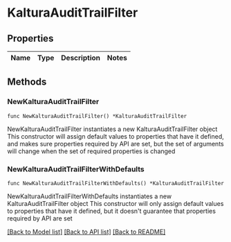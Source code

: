 # KalturaAuditTrailFilter

## Properties

Name | Type | Description | Notes
------------ | ------------- | ------------- | -------------

## Methods

### NewKalturaAuditTrailFilter

`func NewKalturaAuditTrailFilter() *KalturaAuditTrailFilter`

NewKalturaAuditTrailFilter instantiates a new KalturaAuditTrailFilter object
This constructor will assign default values to properties that have it defined,
and makes sure properties required by API are set, but the set of arguments
will change when the set of required properties is changed

### NewKalturaAuditTrailFilterWithDefaults

`func NewKalturaAuditTrailFilterWithDefaults() *KalturaAuditTrailFilter`

NewKalturaAuditTrailFilterWithDefaults instantiates a new KalturaAuditTrailFilter object
This constructor will only assign default values to properties that have it defined,
but it doesn't guarantee that properties required by API are set


[[Back to Model list]](../README.md#documentation-for-models) [[Back to API list]](../README.md#documentation-for-api-endpoints) [[Back to README]](../README.md)


